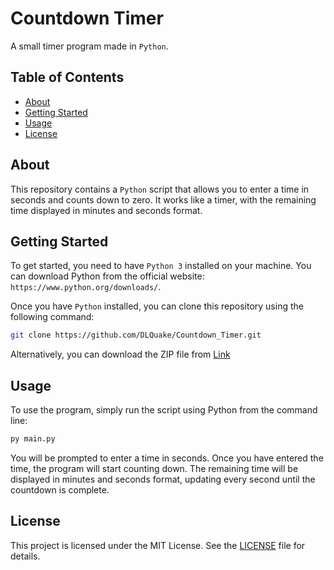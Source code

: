 # Countdown Timer

A small timer program made in `Python`.

## Table of Contents

- [About](#about)
- [Getting Started](#getting-started)
- [Usage](#usage)
- [License](#license)

## About

This repository contains a `Python` script that allows you to enter a time in seconds and counts down to zero. It works like a timer, with the remaining time displayed in minutes and seconds format.

## Getting Started

To get started, you need to have `Python 3` installed on your machine. You can download Python from the official website: `https://www.python.org/downloads/`.

Once you have `Python` installed, you can clone this repository using the following command:

```bash
git clone https://github.com/DLQuake/Countdown_Timer.git
```

Alternatively, you can download the ZIP file from [Link](https://github.com/DLQuake/Countdown_Timer/archive/refs/heads/main.zip)

## Usage

To use the program, simply run the script using Python from the command line:

```bash
py main.py
```

You will be prompted to enter a time in seconds. Once you have entered the time, the program will start counting down. The remaining time will be displayed in minutes and seconds format, updating every second until the countdown is complete.

## License

This project is licensed under the MIT License. See the [LICENSE](https://github.com/DLQuake/Countdown_Timer/blob/main/LICENSE) file for details.

